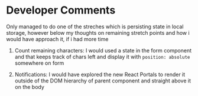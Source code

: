 # Developer Comments

Only managed to do one of the streches which is persisting state in local storage, however below my thoughts on remaining stretch points and how i would have approach it, if i had more time

1. Count remaining characters: I would used a state in the form component and that keeps track of chars left and display it with `position: absolute` somewhere on form

2. Notifications: I would have explored the new React Portals to render it outside of the DOM hierarchy of parent component and straight above it on the body

